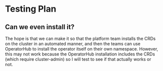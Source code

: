 # Testing Plan

## Can we even install it?

The hope is that we can make it so that the platform team installs the CRDs on the cluster in an automated manner, and then the teams can use OperatorHub to install the operator itself on their own namespace. However, this may not work because the OperatorHub installation includes the CRDs (which require cluster-admin) so I will test to see if that actually works or not.
